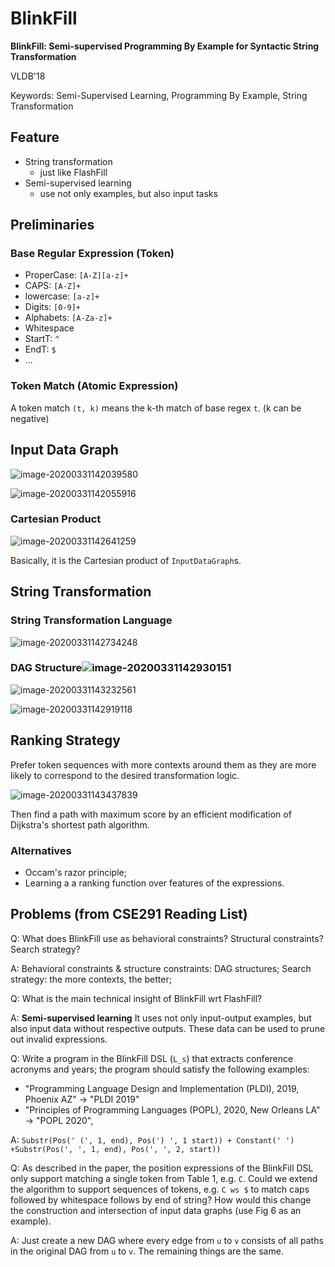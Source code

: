 # BlinkFill

**BlinkFill: Semi-supervised Programming By Example for Syntactic String Transformation**

VLDB'18

Keywords: Semi-Supervised Learning, Programming By Example, String Transformation

## Feature

- String transformation
  - just like FlashFill
- Semi-supervised learning
  - use not only examples, but also input tasks

## Preliminaries

### Base Regular Expression (Token)

- ProperCase: `[A-Z][a-z]+`
- CAPS: `[​A-Z​]+`
- lowercase: `[a-z]+`
- Digits: `[0-9]+`
- Alphabets: `[A-Za-z]+`
- Whitespace
- StartT: `^`
- EndT: `$`
-  ...

### Token Match (Atomic Expression)

A token match `(t, k)` means the k-th match of base regex `t`. (k can be negative)

## Input Data Graph

![image-20200331142039580](image-20200331142039580.png)

![image-20200331142055916](image-20200331142055916.png)

### Cartesian Product

![image-20200331142641259](image-20200331142641259.png)

Basically, it is the Cartesian product of `InputDataGraph`s.

## String Transformation

### String Transformation Language

![image-20200331142734248](image-20200331142734248.png)

### DAG Structure![image-20200331142930151](image-20200331142930151.png)

![image-20200331143232561](image-20200331143232561.png)

![image-20200331142919118](image-20200331142919118.png)

## Ranking Strategy

Prefer token sequences with more contexts around them as they are more likely to correspond to the desired transformation logic.

![image-20200331143437839](image-20200331143437839.png)

Then find a path with maximum score by an efficient modification of Dijkstra's shortest path algorithm.

### Alternatives

- Occam's razor principle;
- Learning a a ranking function over features of the expressions.

## Problems (from CSE291 Reading List)

Q: What does BlinkFill use as behavioral constraints? Structural constraints? Search strategy?

A: Behavioral constraints & structure constraints: DAG structures;
Search strategy: the more contexts, the better;

Q: What is the main technical insight of BlinkFill wrt FlashFill?

A: **Semi-supervised learning**
It uses not only input-output examples, but also input data without respective outputs. These data can be used to prune out invalid expressions.

Q: Write a program in the BlinkFill DSL (`L_s`) that extracts conference acronyms and years; the program should satisfy the following examples:

- "Programming Language Design and Implementation (PLDI), 2019, Phoenix AZ" -> "PLDI 2019"
- "Principles of Programming Languages (POPL), 2020, New Orleans LA" -> "POPL 2020",

A: `Substr(Pos(' (', 1, end), Pos(') ', 1 start)) + Constant(' ') +Substr(Pos(', ', 1, end), Pos(', ', 2, start)) `

Q: As described in the paper, the position expressions of the BlinkFill DSL only support matching a single token from Table 1, e.g. `C`. Could we extend the algorithm to support sequences of tokens, e.g. `C ws $` to match caps followed by whitespace follows by end of string? How would this change the construction and intersection of input data graphs (use Fig 6 as an example).

A: Just create a new DAG where every edge from `u` to `v` consists of all paths in the original DAG from `u` to `v`. The remaining things are the same.